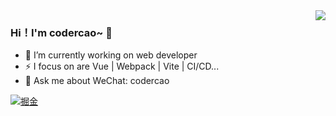 <img align="right" src="https://github-readme-stats.vercel.app/api?username=HongqingCao&show_icons=true&icon_color=805AD5&text_color=718096&bg_color=ffffff&hide_title=true" />

### Hi！I'm codercao~ 👋

- 🔭 I’m currently working on web developer
- ⚡ I focus on are Vue | Webpack | Vite | CI/CD...
- 💬 Ask me about  WeChat: codercao

[![掘金](https://lf3-cdn-tos.bytescm.com/obj/static/xitu_juejin_web/img/juejin.8ab20a7.png)](https://juejin.cn/user/78820566386071/posts)
